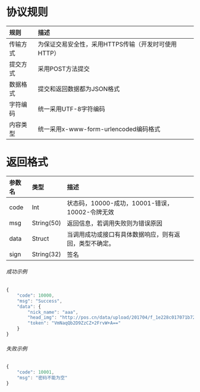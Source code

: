 # 协议规则

| 规则 | 描述 |
| :--- | :--- |
| 传输方式 | 为保证交易安全性，采用HTTPS传输（开发时可使用HTTP） |
| 提交方式 | 采用POST方法提交 |
| 数据格式 | 提交和返回数据都为JSON格式 |
| 字符编码 | 统一采用UTF-8字符编码 |
| 内容类型 | 统一采用x-www-form-urlencoded编码格式 |

# 返回格式

| 参数名 | 类型 | 描述 |
| :--- | :--- | :--- |
| code | Int | 状态码，10000-成功，10001-错误，10002-令牌无效 |
| msg | String\(50\) | 返回信息，若调用失败则为错误原因 |
| data | Struct | 当调用成功或接口有具体数据响应，则有返回，类型不确定。 |
| sign | String\(32\) | 签名 |

###### 成功示例

```js
{
    "code": 10000,
    "msg": "Success",
    "data": {
        "nick_name": "aaa",
        "head_img": "http://pos.cn/data/upload/201704/f_1e228c017071b7290c357a22244616d0.jpg",
        "token": "VmNaqQb2D9ZzCZ+2FrvW+A=="
    }
}
```

###### 失败示例

```js
{
    "code": 10001,
    "msg": "密码不能为空"
}
```



